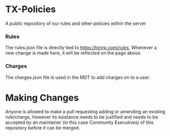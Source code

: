 # TX-Policies
A public repository of our rules and other policies within the server

### Rules
The rules.json file is directly tied to https://txnrp.com/rules, Whenever a new change is made here, it will be reflected on the page above.

### Charges
The charges.json file is used in the MDT to add charges on to a user.

# Making Changes
Anyone is allowed to make a pull requesting adding or amending an existing rule/charge, However its existance needs to be justified and needs to be accepted by an maintainer (in this case Community Executives) of this repository before it can be merged.